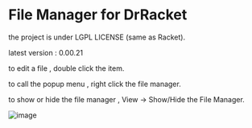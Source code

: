 # File Manager for DrRacket
the project is under LGPL LICENSE (same as Racket).
 
latest version : 0.00.21  

to edit a file , double click the item. 

to call the popup menu , right click the file manager.
 
to show or hide the file manager , View -> Show/Hide the File Manager.

![image](https://user-images.githubusercontent.com/22510026/42428203-1c91b182-8365-11e8-87b2-e3981c851a2e.png)


